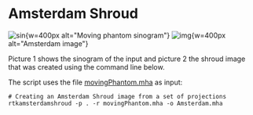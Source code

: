 # Amsterdam Shroud

![sin](../../documentation/docs/ExternalData/Moving-Phantom-Sinogram.png){w=400px alt="Moving phantom sinogram"}
![img](../../documentation/docs/ExternalData/Amsterdam.png){w=400px alt="Amsterdam image"}

Picture 1 shows the sinogram of the input and picture 2 the shroud image that was created using the command line below.

The script uses the file [movingPhantom.mha](https://data.kitware.com/api/v1/file/5be99c428d777f2179a2e537/download) as input:

```
# Creating an Amsterdam Shroud image from a set of projections
rtkamsterdamshroud -p . -r movingPhantom.mha -o Amsterdam.mha
 ```
